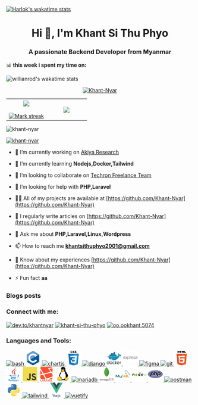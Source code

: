 [![Harlok's wakatime stats](https://github-readme-stats.vercel.app/api/wakatime?username=Khantnyar)](https://github.com/anuraghazra/github-readme-stats)

<h1 align="center">Hi 👋, I'm Khant Si Thu Phyo</h1>
<h3 align="center">A passionate Backend Developer from Myanmar</h3>

📊 **this week i spent my time on:**

<!--START_SECTION:waka-->

![willianrod's wakatime stats](https://github-readme-stats.vercel.app/api/wakatime?username=KhantNyar)

<!--END_SECTION:waka-->

<table border="0" align="center">
    <tbody>
        <tr bprder="0">
        <p dir="auto" align="center"><a target="_blank" rel="noopener noreferrer nofollow" href="https://camo.githubusercontent.com/784cc984e214fa72d0ecdcf2a89e6a25c7e91fe0baab426cdf255d7148338b2f/68747470733a2f2f6769746875622d70726f66696c652d73756d6d6172792d63617264732e76657263656c2e6170702f6170692f63617264732f70726f66696c652d64657461696c733f757365726e616d653d4b68616e742d4e796172267468656d653d64726163756c6126686964655f626f726465723d74727565"><img src="https://camo.githubusercontent.com/784cc984e214fa72d0ecdcf2a89e6a25c7e91fe0baab426cdf255d7148338b2f/68747470733a2f2f6769746875622d70726f66696c652d73756d6d6172792d63617264732e76657263656c2e6170702f6170692f63617264732f70726f66696c652d64657461696c733f757365726e616d653d4b68616e742d4e796172267468656d653d64726163756c6126686964655f626f726465723d74727565" width="520" alt="Khant-Nyar" data-canonical-src="https://github-profile-summary-cards.vercel.app/api/cards/profile-details?username=Khant-Nyar&amp;theme=dracula&amp;hide_border=true" style="max-width: 100%;"></a></p>
        </tr>
        <tr border="0">
            <td width="50%" align="center">
                <a target="_blank" rel="noopener noreferrer nofollow" href="https://camo.githubusercontent.com/fcb240664d413ac6cb8b6ba52e466dc2de59b507fced5a13a434ca4723dce3c8/68747470733a2f2f6769746875622d726561646d652d73746174732e76657263656c2e6170702f6170693f757365726e616d653d4b68616e742d4e796172267468656d653d636f62616c742673686f775f69636f6e733d7472756526636f756e745f707269766174653d74727565"><img align="center" src="https://camo.githubusercontent.com/fcb240664d413ac6cb8b6ba52e466dc2de59b507fced5a13a434ca4723dce3c8/68747470733a2f2f6769746875622d726561646d652d73746174732e76657263656c2e6170702f6170693f757365726e616d653d4b68616e742d4e796172267468656d653d636f62616c742673686f775f69636f6e733d7472756526636f756e745f707269766174653d74727565" data-canonical-src="https://github-readme-stats.vercel.app/api?username=Khant-Nyar&amp;theme=cobalt&amp;show_icons=true&amp;count_private=true" style="max-width: 100%;"></a>
                <br><br>
                <a target="_blank" rel="noopener noreferrer nofollow" href="https://camo.githubusercontent.com/c88b4c9032170fd70969ae82268e97f7a8e1c36dc7ec55827ad6055025d2e195/68747470733a2f2f6769746875622d726561646d652d73747265616b2d73746174732e6865726f6b756170702e636f6d2f3f757365723d4b68616e742d4e796172267468656d653d6461726b26686964655f626f726465723d74727565"><img title="🔥 Get streak stats for your profile at git.io/streak-stats" alt="Mark streak" src="https://camo.githubusercontent.com/c88b4c9032170fd70969ae82268e97f7a8e1c36dc7ec55827ad6055025d2e195/68747470733a2f2f6769746875622d726561646d652d73747265616b2d73746174732e6865726f6b756170702e636f6d2f3f757365723d4b68616e742d4e796172267468656d653d6461726b26686964655f626f726465723d74727565" data-canonical-src="https://github-readme-streak-stats.herokuapp.com/?user=Khant-Nyar&amp;theme=dark&amp;hide_border=true" style="max-width: 100%;"></a>
            </td>
            <td width="50%" align="center">
                <a target="_blank" rel="noopener noreferrer nofollow" href="https://camo.githubusercontent.com/6ae277852f8a772a2044e85ff72b5040ef18ec219f48ed3ed125e8601e9f0645/68747470733a2f2f6769746875622d726561646d652d73746174732e616e7572616768617a7261312e76657263656c2e6170702f6170692f746f702d6c616e67732f3f757365726e616d653d4b68616e742d4e796172267468656d653d6461726b26686964655f626f726465723d74727565266e6f2d62673d74727565266e6f2d6672616d653d74727565266c616e67735f636f756e743d3130"><img align="center" src="https://camo.githubusercontent.com/6ae277852f8a772a2044e85ff72b5040ef18ec219f48ed3ed125e8601e9f0645/68747470733a2f2f6769746875622d726561646d652d73746174732e616e7572616768617a7261312e76657263656c2e6170702f6170692f746f702d6c616e67732f3f757365726e616d653d4b68616e742d4e796172267468656d653d6461726b26686964655f626f726465723d74727565266e6f2d62673d74727565266e6f2d6672616d653d74727565266c616e67735f636f756e743d3130" data-canonical-src="https://github-readme-stats.anuraghazra1.vercel.app/api/top-langs/?username=Khant-Nyar&amp;theme=dark&amp;hide_border=true&amp;no-bg=true&amp;no-frame=true&amp;langs_count=10" style="max-width: 100%;"></a>
            </td>
        </tr>
    </tbody>
</table>

<p align="left"> <img src="https://komarev.com/ghpvc/?username=khant-nyar&label=Profile%20views&color=0e75b6&style=flat" alt="khant-nyar" /> </p>

<p align="left"> <a href="https://github.com/ryo-ma/github-profile-trophy"><img src="https://github-profile-trophy.vercel.app/?username=khant-nyar" alt="khant-nyar" /></a> </p>

- 🔭 I’m currently working on [Akiya Research](https://akiyaresearch.com/)

- 🌱 I’m currently learning **Nodejs,Docker,Tailwind**

- 👯 I’m looking to collaborate on [Techron Freelance Team](https://github.com/TechronMM)

- 🤝 I’m looking for help with **PHP,Laravel**

- 👨‍💻 All of my projects are available at [https://github.com/Khant-Nyar](https://github.com/Khant-Nyar)

- 📝 I regularly write articles on [https://github.com/Khant-Nyar](https://github.com/Khant-Nyar)

- 💬 Ask me about **PHP,Laravel,Linux,Wordpress**

- 📫 How to reach me **khantsithuphyo2001@gmail.com**

- 📄 Know about my experiences [https://github.com/Khant-Nyar](https://github.com/Khant-Nyar)

- ⚡ Fun fact **aa**

### Blogs posts

<!-- BLOG-POST-LIST:START -->
<!-- BLOG-POST-LIST:END -->

<h3 align="left">Connect with me:</h3>
<p align="left">
<a href="https://dev.to/dev.to/khantnyar" target="blank"><img align="center" src="https://raw.githubusercontent.com/rahuldkjain/github-profile-readme-generator/master/src/images/icons/Social/devto.svg" alt="dev.to/khantnyar" height="30" width="40" /></a>
<a href="https://linkedin.com/in/khant-si-thu-phyo" target="blank"><img align="center" src="https://raw.githubusercontent.com/rahuldkjain/github-profile-readme-generator/master/src/images/icons/Social/linked-in-alt.svg" alt="khant-si-thu-phyo" height="30" width="40" /></a>
<a href="https://fb.com/oo.ookhant.5074" target="blank"><img align="center" src="https://raw.githubusercontent.com/rahuldkjain/github-profile-readme-generator/master/src/images/icons/Social/facebook.svg" alt="oo.ookhant.5074" height="30" width="40" /></a>
</p>

<h3 align="left">Languages and Tools:</h3>
<p align="left"> <a href="https://www.gnu.org/software/bash/" target="_blank" rel="noreferrer"> <img src="https://www.vectorlogo.zone/logos/gnu_bash/gnu_bash-icon.svg" alt="bash" width="40" height="40"/> </a> <a href="https://www.cprogramming.com/" target="_blank" rel="noreferrer"> <img src="https://raw.githubusercontent.com/devicons/devicon/master/icons/c/c-original.svg" alt="c" width="40" height="40"/> </a> <a href="https://www.chartjs.org" target="_blank" rel="noreferrer"> <img src="https://www.chartjs.org/media/logo-title.svg" alt="chartjs" width="40" height="40"/> </a> <a href="https://www.w3schools.com/css/" target="_blank" rel="noreferrer"> <img src="https://raw.githubusercontent.com/devicons/devicon/master/icons/css3/css3-original-wordmark.svg" alt="css3" width="40" height="40"/> </a> <a href="https://www.djangoproject.com/" target="_blank" rel="noreferrer"> <img src="https://cdn.worldvectorlogo.com/logos/django.svg" alt="django" width="40" height="40"/> </a> <a href="https://www.docker.com/" target="_blank" rel="noreferrer"> <img src="https://raw.githubusercontent.com/devicons/devicon/master/icons/docker/docker-original-wordmark.svg" alt="docker" width="40" height="40"/> </a> <a href="https://expressjs.com" target="_blank" rel="noreferrer"> <img src="https://raw.githubusercontent.com/devicons/devicon/master/icons/express/express-original-wordmark.svg" alt="express" width="40" height="40"/> </a> <a href="https://www.figma.com/" target="_blank" rel="noreferrer"> <img src="https://www.vectorlogo.zone/logos/figma/figma-icon.svg" alt="figma" width="40" height="40"/> </a> <a href="https://git-scm.com/" target="_blank" rel="noreferrer"> <img src="https://www.vectorlogo.zone/logos/git-scm/git-scm-icon.svg" alt="git" width="40" height="40"/> </a> <a href="https://www.w3.org/html/" target="_blank" rel="noreferrer"> <img src="https://raw.githubusercontent.com/devicons/devicon/master/icons/html5/html5-original-wordmark.svg" alt="html5" width="40" height="40"/> </a> <a href="https://www.java.com" target="_blank" rel="noreferrer"> <img src="https://raw.githubusercontent.com/devicons/devicon/master/icons/java/java-original.svg" alt="java" width="40" height="40"/> </a> <a href="https://developer.mozilla.org/en-US/docs/Web/JavaScript" target="_blank" rel="noreferrer"> <img src="https://raw.githubusercontent.com/devicons/devicon/master/icons/javascript/javascript-original.svg" alt="javascript" width="40" height="40"/> </a> <a href="https://laravel.com/" target="_blank" rel="noreferrer"> <img src="https://raw.githubusercontent.com/devicons/devicon/master/icons/laravel/laravel-plain-wordmark.svg" alt="laravel" width="40" height="40"/> </a> <a href="https://www.linux.org/" target="_blank" rel="noreferrer"> <img src="https://raw.githubusercontent.com/devicons/devicon/master/icons/linux/linux-original.svg" alt="linux" width="40" height="40"/> </a> <a href="https://mariadb.org/" target="_blank" rel="noreferrer"> <img src="https://www.vectorlogo.zone/logos/mariadb/mariadb-icon.svg" alt="mariadb" width="40" height="40"/> </a> <a href="https://www.mongodb.com/" target="_blank" rel="noreferrer"> <img src="https://raw.githubusercontent.com/devicons/devicon/master/icons/mongodb/mongodb-original-wordmark.svg" alt="mongodb" width="40" height="40"/> </a> <a href="https://www.mysql.com/" target="_blank" rel="noreferrer"> <img src="https://raw.githubusercontent.com/devicons/devicon/master/icons/mysql/mysql-original-wordmark.svg" alt="mysql" width="40" height="40"/> </a> <a href="https://nodejs.org" target="_blank" rel="noreferrer"> <img src="https://raw.githubusercontent.com/devicons/devicon/master/icons/nodejs/nodejs-original-wordmark.svg" alt="nodejs" width="40" height="40"/> </a> <a href="https://www.php.net" target="_blank" rel="noreferrer"> <img src="https://raw.githubusercontent.com/devicons/devicon/master/icons/php/php-original.svg" alt="php" width="40" height="40"/> </a> <a href="https://postman.com" target="_blank" rel="noreferrer"> <img src="https://www.vectorlogo.zone/logos/getpostman/getpostman-icon.svg" alt="postman" width="40" height="40"/> </a> <a href="https://www.python.org" target="_blank" rel="noreferrer"> <img src="https://raw.githubusercontent.com/devicons/devicon/master/icons/python/python-original.svg" alt="python" width="40" height="40"/> </a> <a href="https://tailwindcss.com/" target="_blank" rel="noreferrer"> <img src="https://www.vectorlogo.zone/logos/tailwindcss/tailwindcss-icon.svg" alt="tailwind" width="40" height="40"/> </a> <a href="https://vuejs.org/" target="_blank" rel="noreferrer"> <img src="https://raw.githubusercontent.com/devicons/devicon/master/icons/vuejs/vuejs-original-wordmark.svg" alt="vuejs" width="40" height="40"/> </a> <a href="https://vuetifyjs.com/en/" target="_blank" rel="noreferrer"> <img src="https://bestofjs.org/logos/vuetify.svg" alt="vuetify" width="40" height="40"/> </a> </p>
